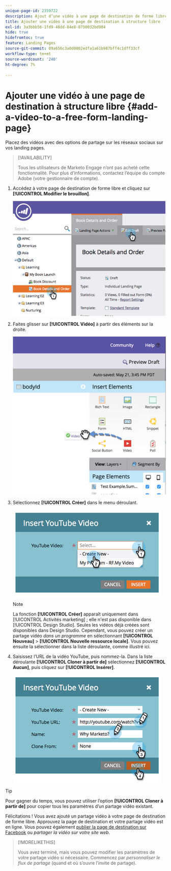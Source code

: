 ```yaml
---
unique-page-id: 2359722
description: Ajout d’une vidéo à une page de destination de forme libre - Documents Marketo - Documentation du produit
title: Ajouter une vidéo à une page de destination à structure libre
exl-id: 3a3bbb56-1fd9-48dd-84e8-8750032bd984
hide: true
hidefromtoc: true
feature: Landing Pages
source-git-commit: 09a656c3a0d0002edfa1a61b987bff4c1dff33cf
workflow-type: tm+mt
source-wordcount: '240'
ht-degree: 7%

---
```


# Ajouter une vidéo à une page de destination à structure libre {#add-a-video-to-a-free-form-landing-page}

Placez des vidéos avec des options de partage sur les réseaux sociaux sur vos landing pages.

>[!AVAILABILITY]
>
>Tous les utilisateurs de Marketo Engage n’ont pas acheté cette fonctionnalité. Pour plus d’informations, contactez l’équipe du compte Adobe (votre gestionnaire de compte).

1. Accédez à votre page de destination de forme libre et cliquez sur **[!UICONTROL Modifier le brouillon]**.

   ![](assets/image2014-9-17-11-3a28-3a51.png)

1. Faites glisser sur **[!UICONTROL Vidéo]** à partir des éléments sur la droite.

   ![](assets/image2015-5-21-15-3a46-3a34.png)

1. Sélectionnez **[!UICONTROL Créer]** dans le menu déroulant.

   ![](assets/image2014-9-17-11-3a29-3a8.png)

   >[!NOTE]
   >
   >La fonction **[!UICONTROL Créer]** apparaît uniquement dans [!UICONTROL Activités marketing] ; elle n&#39;est pas disponible dans [!UICONTROL Design Studio]. Seules les vidéos déjà créées sont disponibles dans Design Studio. Cependant, vous pouvez créer un partage vidéo _dans un programme_ en sélectionnant **[!UICONTROL Nouveau]** > **[!UICONTROL Nouvelle ressource locale]**. Vous pouvez ensuite la sélectionner dans la liste déroulante, comme illustré ici.

1. Saisissez l’URL de la vidéo YouTube, puis nommez-la. Dans la liste déroulante **[!UICONTROL Cloner à partir de]** sélectionnez **[!UICONTROL Aucun]**, puis cliquez sur **[!UICONTROL Insérer]**.

   ![](assets/image2014-9-17-11-3a29-3a15.png)

>[!TIP]
>
>Pour gagner du temps, vous pouvez utiliser l’option **[!UICONTROL Cloner à partir de]** pour copier tous les paramètres d’un partage vidéo existant.

Félicitations ! Vous avez ajouté un partage vidéo à votre page de destination de forme libre. Approuvez la page de destination et votre partage vidéo est en ligne. Vous pouvez également [publier la page de destination sur Facebook](/help/marketo/product-docs/demand-generation/facebook/publish-landing-pages-to-facebook.md) ou _partager la vidéo sur votre site web_.

>[!MORELIKETHIS]
>
>Vous avez terminé, mais vous pouvez modifier les paramètres de votre partage vidéo si nécessaire. Commencez par _personnaliser le flux de partage_ (quand et où s’ouvre l’invite de partage).
